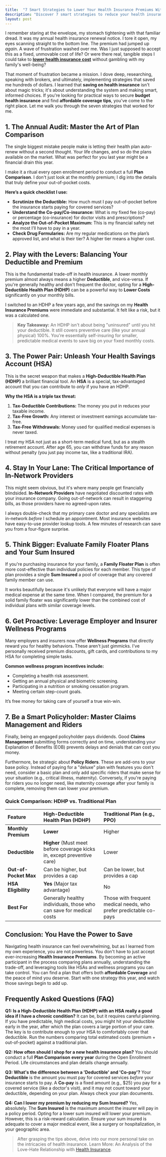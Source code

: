 ```yaml
---
title:  "7 Smart Strategies to Lower Your Health Insurance Premiums Without Losing Coverage"
description: "Discover 7 smart strategies to reduce your health insurance premiums while maintaining essential coverage. Save money without sacrificing care!"
layout: post
---
```

I remember staring at the envelope, my stomach tightening with that familiar dread. It was my annual health insurance renewal notice. I tore it open, my eyes scanning straight to the bottom line. The premium had jumped up *again*. A wave of frustration washed over me. Was I just supposed to accept this as a fixed, unmovable cost of life? Or were there real, tangible steps I could take to [**lower health insurance cost**](https://echoreader.github.io/) without gambling with my family's well-being?

That moment of frustration became a mission. I dove deep, researching, speaking with brokers, and ultimately, implementing strategies that saved me hundreds of dollars. I learned that **saving on health insurance** isn't about magic tricks; it's about understanding the system and making smart, informed choices. If you're looking for practical ways to secure **budget health insurance** and find **affordable coverage tips**, you've come to the right place. Let me walk you through the seven strategies that worked for me.

## 1. The Annual Audit: Master the Art of Plan Comparison

The single biggest mistake people make is letting their health plan auto-renew without a second thought. Your life changes, and so do the plans available on the market. What was perfect for you last year might be a financial drain this year.

I make it a ritual every open enrollment period to conduct a full **Plan Comparison**. I don't just look at the monthly premium; I dig into the details that truly define your out-of-pocket costs.

**Here’s a quick checklist I use:**

*   **Scrutinize the Deductible:** How much must I pay out-of-pocket before the insurance starts paying for covered services?
*   **Understand the Co-pay/Co-insurance:** What is my fixed fee (co-pay) or percentage (co-insurance) for doctor visits and prescriptions?
*   **Analyze the Out-of-Pocket Maximum:** This is my financial safety net the most I’ll have to pay in a year.
*   **Check Drug Formularies:** Are my regular medications on the plan’s approved list, and what is their tier? A higher tier means a higher cost.

## 2. Play with the Levers: Balancing Your Deductible and Premium

This is the fundamental trade-off in health insurance. A lower monthly premium almost always means a higher **Deductible**, and vice-versa. If you're generally healthy and don't frequent the doctor, opting for a **High-Deductible Health Plan (HDHP)** can be a powerful way to **Lower Costs** significantly on your monthly bills.

I switched to an HDHP a few years ago, and the savings on my **Health Insurance Premiums** were immediate and substantial. It felt like a risk, but it was a calculated one.

> **Key Takeaway:** An HDHP isn't about being "uninsured" until you hit your deductible. It still covers preventive care (like your annual physical) 100%. You're essentially self-insuring for smaller, predictable medical events to save big on your fixed monthly costs.

## 3. The Power Pair: Unleash Your Health Savings Account (HSA)

This is the secret weapon that makes a **High-Deductible Health Plan (HDHP)** a brilliant financial tool. An **HSA** is a special, tax-advantaged account that you can contribute to *only* if you have an HDHP.

**Why the HSA is a triple tax threat:**
1.  **Tax-Deductible Contributions:** The money you put in reduces your taxable income.
2.  **Tax-Free Growth:** Any interest or investment earnings accumulate tax-free.
3.  **Tax-Free Withdrawals:** Money used for qualified medical expenses is never taxed.

I treat my HSA not just as a short-term medical fund, but as a stealth retirement account. After age 65, you can withdraw funds for any reason without penalty (you just pay income tax, like a traditional IRA).

## 4. Stay In Your Lane: The Critical Importance of In-Network Providers

This might seem obvious, but it's where many people get financially blindsided. **In-Network Providers** have negotiated discounted rates with your insurance company. Going out-of-network can result in staggering bills, as those providers have no agreed-upon rates.

I always double-check that my primary care doctor and any specialists are in-network *before* I schedule an appointment. Most insurance websites have easy-to-use provider lookup tools. A few minutes of research can save you from a four-figure surprise.

## 5. Think Bigger: Evaluate Family Floater Plans and Your Sum Insured

If you're purchasing insurance for your family, a **Family Floater Plan** is often more cost-effective than individual policies for each member. This type of plan provides a single **Sum Insured** a pool of coverage that any covered family member can use.

It works beautifully because it's unlikely that everyone will have a major medical expense at the same time. When I compared, the premium for a solid family floater was significantly lower than the combined cost of individual plans with similar coverage levels.

## 6. Get Proactive: Leverage Employer and Insurer Wellness Programs

Many employers and insurers now offer **Wellness Programs** that directly reward you for healthy behaviors. These aren't just gimmicks. I've personally received premium discounts, gift cards, and contributions to my HSA for completing simple tasks.

**Common wellness program incentives include:**
*   Completing a health risk assessment.
*   Getting an annual physical and biometric screening.
*   Participating in a nutrition or smoking cessation program.
*   Meeting certain step-count goals.

It’s free money for taking care of yourself a true win-win.

## 7. Be a Smart Policyholder: Master Claims Management and Riders

Finally, being an engaged policyholder pays dividends. Good **Claims Management** submitting forms correctly and on time, understanding your Explanation of Benefits (EOB) prevents delays and denials that can cost you money.

Furthermore, be strategic about **Policy Riders**. These are add-ons to your base policy. Instead of paying for a "deluxe" plan with features you don't need, consider a basic plan and only add specific riders that make sense for your situation (e.g., critical illness, maternity). Conversely, if you're paying for riders you no longer need, like maternity coverage after your family is complete, removing them can lower your premium.

### Quick Comparison: HDHP vs. Traditional Plan

| Feature | High-Deductible Health Plan (HDHP) | Traditional Plan (e.g., PPO) |
| :--- | :--- | :--- |
| **Monthly Premium** | **Lower** | Higher |
| **Deductible** | **Higher** (Must meet before coverage kicks in, except preventive care) | Lower |
| **Out-of-Pocket Max** | Can be higher, but provides a cap | Can be lower, but provides a cap |
| **HSA Eligibility** | **Yes** (Major tax advantage) | No |
| **Best For** | Generally healthy individuals, those who can save for medical costs | Those with frequent medical needs, who prefer predictable co-pays |

## Conclusion: You Have the Power to Save

Navigating health insurance can feel overwhelming, but as I learned from my own experience, you are not powerless. You don't have to just accept ever-increasing **Health Insurance Premiums**. By becoming an active participant in the process comparing plans annually, understanding the trade-off, and leveraging tools like HSAs and wellness programs you can take control. You can find a plan that offers both **affordable Coverage** and the peace of mind you deserve. Start with one strategy this year, and watch those savings begin to add up.

## Frequently Asked Questions (FAQ)

**Q1: Is a High-Deductible Health Plan (HDHP) with an HSA really a good idea if I have a chronic condition?**
It can be, but it requires careful planning. If you have predictable, high medical costs, you might hit your deductible early in the year, after which the plan covers a large portion of your care. The key is to contribute enough to your HSA to comfortably cover that deductible. Run the numbers comparing total estimated costs (premium + out-of-pocket) against a traditional plan.

**Q2: How often should I shop for a new health insurance plan?**
You should conduct a full **Plan Comparison** **every year** during the Open Enrollment Period. Life circumstances and plan details change annually.

**Q3: What's the difference between a 'Deductible' and 'Co-pay'?**
Your **Deductible** is the amount you must pay for covered services *before* your insurance starts to pay. A **Co-pay** is a fixed amount (e.g., $25) you pay for a covered service (like a doctor's visit), and it may not count toward your deductible, depending on your plan. Always check your plan documents.

**Q4: Can I lower my premium by reducing my Sum Insured?**
Yes, absolutely. The **Sum Insured** is the maximum amount the insurer will pay in a policy period. Opting for a lower sum insured will lower your premium. However, this is a risk-reward calculation. Ensure your sum insured is adequate to cover a major medical event, like a surgery or hospitalization, in your geographic area.

> After grasping the tips above, delve into our more personal take on the intricacies of health insurance. Learn More: An Analysis of the Love-Hate Relationship with [Health Insurance](https://investifyguide.blogspot.com/2025/08/health-insurance.html).
